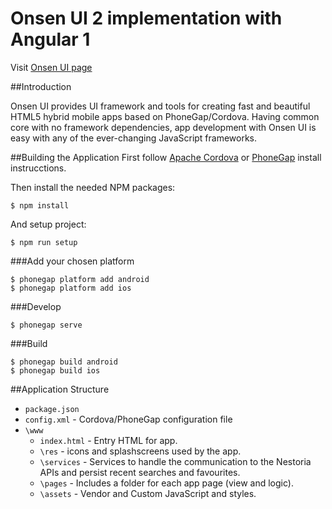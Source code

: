 # Onsen UI 2 implementation with Angular 1
Visit [Onsen UI page](https://onsen.io/)

##Introduction

Onsen UI provides UI framework and tools for creating fast and beautiful HTML5 hybrid mobile apps based on PhoneGap/Cordova. Having common core with no framework dependencies, app development with Onsen UI is easy with any of the ever-changing JavaScript frameworks.

##Building the Application
First follow [Apache Cordova](https://cordova.apache.org/#getstarted) or [PhoneGap](http://docs.phonegap.com/getting-started/1-install-phonegap/cli/) install instrucctions.

Then install the needed NPM packages:

```
$ npm install
```

And setup project:

```
$ npm run setup
```

###Add your chosen platform

```
$ phonegap platform add android
$ phonegap platform add ios
```

###Develop

```
$ phonegap serve
```

###Build

```
$ phonegap build android
$ phonegap build ios
```

##Application Structure
+ `package.json`
+ `config.xml` - Cordova/PhoneGap configuration file
+ `\www`
  + `index.html` - Entry HTML for app.
  + `\res` - icons and splashscreens used by the app.
  + `\services` - Services to handle the communication to the Nestoria APIs and persist recent searches and favourites.
  + `\pages` - Includes a folder for each app page (view and logic).
  + `\assets` - Vendor and Custom JavaScript and styles.

